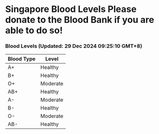 Singapore Blood Levels
 Please donate to the Blood Bank if you are able to do so!
================================================================================================================================

### Blood Levels (Updated: 29 Dec 2024 09:25:10 GMT+8)
| Blood Type | Level     |
|------------|-----------|
| A+     | Healthy |
| B+     | Healthy |
| O+     | Moderate |
| AB+     | Healthy |
| A-     | Moderate |
| B-     | Healthy |
| O-     | Moderate |
| AB-     | Healthy |
